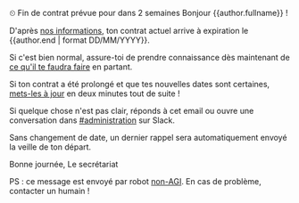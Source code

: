 ⏲ Fin de contrat prévue pour dans 2 semaines
Bonjour {{author.fullname}} !

D'après [nos informations](https://beta.gouv.fr/communaute/), ton contrat actuel arrive à expiration le {{author.end | format DD/MM/YYYY}}.

Si c'est bien normal, assure-toi de prendre connaissance dès maintenant de [ce qu'il te faudra faire](https://github.com/sgmap/beta.gouv.fr/wiki/Au-revoir) en partant.

Si ton contrat a été prolongé et que tes nouvelles dates sont certaines, [mets-les à jour](https://github.com/sgmap/beta.gouv.fr/edit/master/content/_authors/{{author.id}}.md) en deux minutes tout de suite !

Si quelque chose n'est pas clair, réponds à cet email ou ouvre une conversation dans [#administration](https://startups-detat.slack.com/archives/incubateur-secretaria) sur Slack.

Sans changement de date, un dernier rappel sera automatiquement envoyé la veille de ton départ.

Bonne journée,
Le secrétariat

PS : ce message est envoyé par robot [non-AGI](https://en.wikipedia.org/wiki/Artificial_general_intelligence). En cas de problème, contacter un humain !
